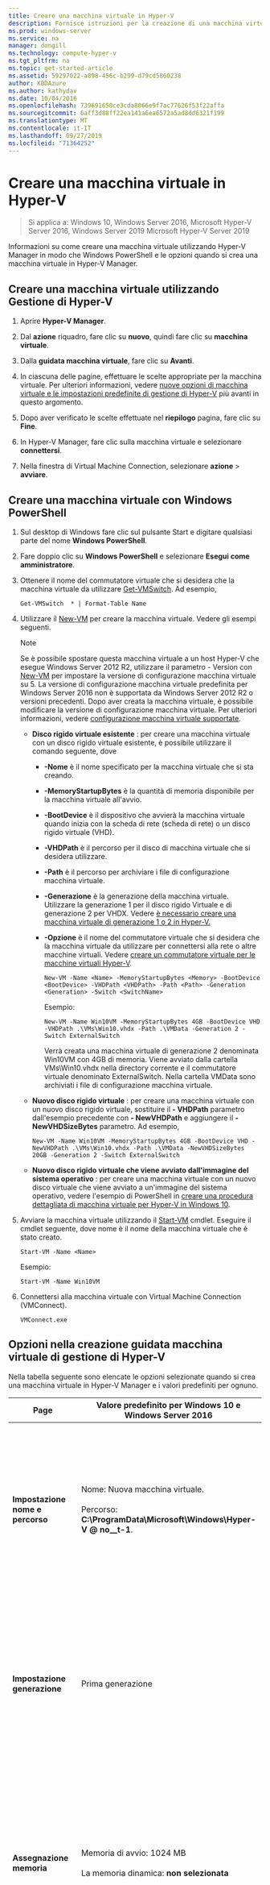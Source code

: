 ```yaml
---
title: Creare una macchina virtuale in Hyper-V
description: Fornisce istruzioni per la creazione di una macchina virtuale con la console di gestione di Hyper-V o Windows PowerShell
ms.prod: windows-server
ms.service: na
manager: dongill
ms.technology: compute-hyper-v
ms.tgt_pltfrm: na
ms.topic: get-started-article
ms.assetid: 59297022-a898-456c-b299-d79cd5860238
author: KBDAzure
ms.author: kathydav
ms.date: 10/04/2016
ms.openlocfilehash: 739691650ce3cda8066e9f7ac77626f53f22affa
ms.sourcegitcommit: 6aff3d88ff22ea141a6ea6572a5ad8dd6321f199
ms.translationtype: MT
ms.contentlocale: it-IT
ms.lasthandoff: 09/27/2019
ms.locfileid: "71364252"
---
```

# <a name="create-a-virtual-machine-in-hyper-v"></a>Creare una macchina virtuale in Hyper-V

>Si applica a: Windows 10, Windows Server 2016, Microsoft Hyper-V Server 2016, Windows Server 2019 Microsoft Hyper-V Server 2019

Informazioni su come creare una macchina virtuale utilizzando Hyper-V Manager in modo che Windows PowerShell e le opzioni quando si crea una macchina virtuale in Hyper-V Manager.  

## <a name="create-a-virtual-machine-by-using-hyper-v-manager"></a>Creare una macchina virtuale utilizzando Gestione di Hyper-V  

1.  Aprire **Hyper-V Manager**.  

2.  Dal **azione** riquadro, fare clic su **nuovo**, quindi fare clic su **macchina virtuale**.  

3.  Dalla **guidata macchina virtuale**, fare clic su **Avanti**.  

4.  In ciascuna delle pagine, effettuare le scelte appropriate per la macchina virtuale. Per ulteriori informazioni, vedere [nuove opzioni di macchina virtuale e le impostazioni predefinite di gestione di Hyper-V](#options-in-hyper-v-manager-new-virtual-machine-wizard) più avanti in questo argomento.  

5.  Dopo aver verificato le scelte effettuate nel **riepilogo** pagina, fare clic su **Fine**.  

6.  In Hyper-V Manager, fare clic sulla macchina virtuale e selezionare **connettersi**.  

7.  Nella finestra di Virtual Machine Connection, selezionare **azione** > **avviare**.  

## <a name="create-a-virtual-machine-by-using-windows-powershell"></a>Creare una macchina virtuale con Windows PowerShell  

1. Sul desktop di Windows fare clic sul pulsante Start e digitare qualsiasi parte del nome **Windows PowerShell**.  

2. Fare doppio clic su **Windows PowerShell** e selezionare **Esegui come amministratore**.  

3. Ottenere il nome del commutatore virtuale che si desidera che la macchina virtuale da utilizzare [Get-VMSwitch](https://technet.microsoft.com/library/hh848499.aspx).  Ad esempio,  

   ```  
   Get-VMSwitch  * | Format-Table Name  
   ```  

4. Utilizzare il [New-VM](https://technet.microsoft.com/library/hh848537.aspx) per creare la macchina virtuale.  Vedere gli esempi seguenti.  

   > [!NOTE]  
   > Se è possibile spostare questa macchina virtuale a un host Hyper-V che esegue Windows Server 2012 R2, utilizzare il parametro - Version con  [New-VM](https://technet.microsoft.com/library/hh848537.aspx) per impostare la versione di configurazione macchina virtuale su 5. La versione di configurazione macchina virtuale predefinita per Windows Server 2016 non è supportata da Windows Server 2012 R2 o versioni precedenti. Dopo aver creata la macchina virtuale, è possibile modificare la versione di configurazione macchina virtuale. Per ulteriori informazioni, vedere [configurazione macchina virtuale supportate](../deploy/Upgrade-virtual-machine-version-in-Hyper-V-on-Windows-or-Windows-Server.md#supported-virtual-machine-configuration-versions).  

   - **Disco rigido virtuale esistente** : per creare una macchina virtuale con un disco rigido virtuale esistente, è possibile utilizzare il comando seguente, dove  
     - **-Nome** è il nome specificato per la macchina virtuale che si sta creando.  
     - **-MemoryStartupBytes** è la quantità di memoria disponibile per la macchina virtuale all'avvio.  
     - **-BootDevice** è il dispositivo che avvierà la macchina virtuale quando inizia con la scheda di rete (scheda di rete) o un disco rigido virtuale (VHD).  
     - **-VHDPath** è il percorso per il disco di macchina virtuale che si desidera utilizzare.  
     - **-Path** è il percorso per archiviare i file di configurazione macchina virtuale.  
     - **-Generazione** è la generazione della macchina virtuale. Utilizzare la generazione 1 per il disco rigido Virtuale e di generazione 2 per VHDX. Vedere [è necessario creare una macchina virtuale di generazione 1 o 2 in Hyper-V.](../plan/Should-I-create-a-generation-1-or-2-virtual-machine-in-Hyper-V.md)  
     - **-Opzione** è il nome del commutatore virtuale che si desidera che la macchina virtuale da utilizzare per connettersi alla rete o altre macchine virtuali. Vedere [creare un commutatore virtuale per le macchine virtuali Hyper-V](Create-a-virtual-switch-for-Hyper-V-virtual-machines.md).  

       ```  
       New-VM -Name <Name> -MemoryStartupBytes <Memory> -BootDevice <BootDevice> -VHDPath <VHDPath> -Path <Path> -Generation <Generation> -Switch <SwitchName>  
       ```  

       Esempio:  

       ```  
       New-VM -Name Win10VM -MemoryStartupBytes 4GB -BootDevice VHD -VHDPath .\VMs\Win10.vhdx -Path .\VMData -Generation 2 -Switch ExternalSwitch  
       ```  

       Verrà creata una macchina virtuale di generazione 2 denominata Win10VM con 4GB di memoria. Viene avviato dalla cartella VMs\Win10.vhdx nella directory corrente e il commutatore virtuale denominato ExternalSwitch. Nella cartella VMData sono archiviati i file di configurazione macchina virtuale.  

   - **Nuovo disco rigido virtuale** : per creare una macchina virtuale con un nuovo disco rigido virtuale, sostituire il **- VHDPath** parametro dall'esempio precedente con  **- NewVHDPath** e aggiungere il **- NewVHDSizeBytes** parametro. Ad esempio,  

     ```  
     New-VM -Name Win10VM -MemoryStartupBytes 4GB -BootDevice VHD -NewVHDPath .\VMs\Win10.vhdx -Path .\VMData -NewVHDSizeBytes 20GB -Generation 2 -Switch ExternalSwitch  
     ```  

   - **Nuovo disco rigido virtuale che viene avviato dall'immagine del sistema operativo** : per creare una macchina virtuale con un nuovo disco virtuale che viene avviato a un'immagine del sistema operativo, vedere l'esempio di PowerShell in [creare una procedura dettagliata di macchina virtuale per Hyper-V in Windows 10](https://msdn.microsoft.com/virtualization/hyperv_on_windows/quick_start/walkthrough_create_vm).  

5. Avviare la macchina virtuale utilizzando il [Start-VM](https://technet.microsoft.com/library/hh848589.aspx) cmdlet. Eseguire il cmdlet seguente, dove nome è il nome della macchina virtuale che è stato creato.  

   ```  
   Start-VM -Name <Name>  
   ```  

   Esempio:  

   ```  
   Start-VM -Name Win10VM  
   ```  

6. Connettersi alla macchina virtuale con Virtual Machine Connection (VMConnect).  

   ```  
   VMConnect.exe  
   ```  

## <a name="options-in-hyper-v-manager-new-virtual-machine-wizard"></a>Opzioni nella creazione guidata macchina virtuale di gestione di Hyper-V  
Nella tabella seguente sono elencate le opzioni selezionate quando si crea una macchina virtuale in Hyper-V Manager e i valori predefiniti per ognuno.  

|Page|Valore predefinito per Windows 10 e Windows Server 2016|Altre opzioni|  
|--------|-------------------------------------------------------------------------------------------------------------------------------------------------------------------|-----------------|  
|**Impostazione nome e percorso**|Nome:  Nuova macchina virtuale.<br /><br />Percorso:  **C:\ProgramData\Microsoft\Windows\Hyper-V @ no__t-1**.|È inoltre possibile immettere il proprio nome e scegliere un altro percorso per la macchina virtuale.<br /><br />Si tratta in cui verranno archiviati i file di configurazione macchina virtuale.|  
|**Impostazione generazione**|Prima generazione|È inoltre possibile scegliere di creare una macchina virtuale di generazione 2. Per ulteriori informazioni, vedere [è necessario creare una macchina virtuale di generazione 1 o 2 in Hyper-V.](../plan/Should-I-create-a-generation-1-or-2-virtual-machine-in-Hyper-V.md)|  
|**Assegnazione memoria**|Memoria di avvio: 1024 MB<br /><br />La memoria dinamica: **non selezionata**|È possibile impostare la memoria di avvio da 32MB a 5902MB.<br /><br />È inoltre possibile utilizzare la memoria dinamica. Per ulteriori informazioni, vedere [Panoramica della memoria dinamica di Hyper-V](https://technet.microsoft.com/library/hh831766.aspx).|  
|**Configurazione rete**|Non è connesso|È possibile selezionare una connessione di rete per la macchina virtuale utilizzare un elenco dei commutatori virtuali esistenti. Vedere [creare un commutatore virtuale per le macchine virtuali Hyper-V](Create-a-virtual-switch-for-Hyper-V-virtual-machines.md).|  
|**Connessione disco rigido virtuale**|Crea un disco rigido virtuale<br /><br />Nome: <*vmname*> vhdx<br /><br />**Località**: **Dischi rigidi C:\utenti\public\documents\hyper-V\Virtual Hard @ no__t-1**<br /><br />**Dimensioni**: 127 GB|È inoltre possibile utilizzare un disco rigido virtuale esistente oppure attendere e collegare un disco rigido virtuale in un secondo momento.|  
|**Opzioni di installazione**|Installare un sistema operativo in un secondo momento|Queste opzioni modificare l'ordine di avvio della macchina virtuale in modo che è possibile installare da un file ISO, disco floppy o un servizio di installazione di rete, ad esempio servizi di distribuzione Windows (WDS).|  
|**Riepilogo**|Visualizza le opzioni che si sono scelto, in modo che sia possibile verificare che siano corrette.<br /><br />-Nome<br />-Generazione<br />-Memoria<br />-Rete<br />: Disco rigido<br />-Sistema operativo|**Punta** È possibile copiare il riepilogo dalla pagina e incollarlo nella posta elettronica o altrove per tenere traccia delle macchine virtuali.|  

## <a name="see-also"></a>Vedere anche  

- [Nuova macchina virtuale](https://technet.microsoft.com/library/hh848537.aspx)  

- [Versioni di configurazione delle macchine virtuali supportate](../deploy/Upgrade-virtual-machine-version-in-Hyper-V-on-Windows-or-Windows-Server.md#supported-virtual-machine-configuration-versions)  

-   [È consigliabile creare una macchina virtuale di generazione 1 o 2 in Hyper-V?](../plan/Should-I-create-a-generation-1-or-2-virtual-machine-in-Hyper-V.md)  

-   [Creare un commutatore virtuale per le macchine virtuali Hyper-V](Create-a-virtual-switch-for-Hyper-V-virtual-machines.md)  

